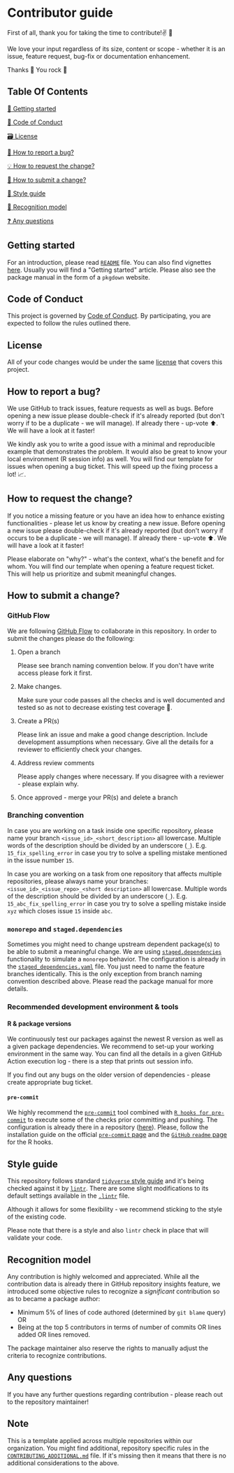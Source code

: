 # Contributor guide

First of all, thank you for taking the time to contribute!✌️ 🎉

We love your input regardless of its size, content or scope - whether it is an issue, feature request, bug-fix or documentation enhancement.

Thanks 🙏 You rock 🤘

## Table Of Contents

[👶 Getting started](#getting-started)

[📔 Code of Conduct](#code-of-conduct)

[🗃 License](#license)

[🐛 How to report a bug?](#how-to-report-a-bug)

[💡 How to request the change?](#how-to-request-the-change)

[🚩 How to submit a change?](#how-to-submit-a-change)

[👗 Style guide](#style-guide)

[🧐 Recognition model](#recognition-model)

[❓ Any questions](#any-questions)

## Getting started

For an introduction, please read [`README`](README.md) file. You can also find vignettes [here](vignettes/). Usually you will find a "Getting started" article. Please also see the package manual in the form of a `pkgdown` website.

## Code of Conduct

This project is governed by [Code of Conduct](CODE_OF_CONDUCT.md). By participating, you are expected to follow the rules outlined there.

## License

All of your code changes would be under the same [license](LICENSE) that covers this project.

## How to report a bug?

We use GitHub to track issues, feature requests as well as bugs. Before opening a new issue please double-check if it's already reported (but don't worry if  to be a duplicate - we will manage). If already there - up-vote ⬆️. We will have a look at it faster!

We kindly ask you to write a good issue with a minimal and reproducible example that demonstrates the problem. It would also be great to know your local environment (R session info) as well. You will find our template for issues when opening a bug ticket. This will speed up the fixing process a lot! 📈.

## How to request the change?

If you notice a missing feature or you have an idea how to enhance existing functionalities - please let us know by creating a new issue. Before opening a new issue please double-check if it's already reported (but don't worry if occurs to be a duplicate - we will manage). If already there - up-vote ⬆️. We will have a look at it faster!

Please elaborate on "why?" - what's the context, what's the benefit and for whom. You will find our template when opening a feature request ticket. This will help us prioritize and submit meaningful changes.

## How to submit a change?

### GitHub Flow

We are following [GitHub Flow](https://docs.github.com/en/get-started/quickstart/github-flow) to collaborate in this repository. In order to submit the changes please do the following:

1. Open a branch

    Please see branch naming convention below. If you don't have write access please fork it first.

1. Make changes.

     Make sure your code passes all the checks and is well documented and tested so as not to decrease existing test coverage 💪.

1. Create a PR(s)

    Please link an issue and make a good change description. Include development assumptions when necessary. Give all the details for a reviewer to efficiently check your changes.

1. Address review comments

    Please apply changes where necessary. If you disagree with a reviewer - please explain why.

1. Once approved - merge your PR(s) and delete a branch

### Branching convention

In case you are working on a task inside one specific repository, please name your branch `<issue_id>_<short_description>` all lowercase. Multiple words of the description should be divided by an underscore (`_`). E.g. `15_fix_spelling_error` in case you try to solve a spelling mistake mentioned in the issue number `15`.

In case you are working on a task from one repository that affects multiple repositories, please always
name your branches: `<issue_id>_<issue_repo>_<short description>` all lowercase. Multiple words of the description should be divided by an underscore (`_`). E.g. `15_abc_fix_spelling_error` in case you try to solve a spelling mistake inside `xyz` which closes issue `15` inside `abc`.

### `monorepo` and `staged.dependencies`

Sometimes you might need to change upstream dependent package(s) to be able to submit a meaningful change. We are using [`staged.dependencies`](https://github.com/openpharma/staged.dependencies) functionality to simulate a `monorepo` behavior. The configuration is already in the [`staged_dependencies.yaml`](staged_dependencies.yaml) file. You just need to name the feature branches identically. This is the only exception from branch naming convention described above. Please read the package manual for more details.

### Recommended development environment & tools

#### R & package versions

We continuously test our packages against the newest R version as well as a given package dependencies. We recommend to set-up your working environment in the same way. You can find all the details in a given GitHub Action execution log - there is a step that prints out session info.

If you find out any bugs on the older version of dependencies - please create appropriate bug ticket.

#### `pre-commit`

We highly recommend the [`pre-commit`](https://pre-commit.com/) tool combined with [`R hooks for pre-commit`](https://github.com/lorenzwalthert/precommit) to execute some of the checks prior committing and pushing. The configuration is already there in a repository ([here](.pre-commit-config.yaml)). Please, follow the installation guide on the official [`pre-commit` page](https://github.com/lorenzwalthert/precommit) and the [`GitHub` `readme` page](https://github.com/lorenzwalthert/precommit#installation) for the R hooks.

## Style guide

This repository follows standard [`tidyverse` style guide](https://style.tidyverse.org/) and it's being checked against it by [`lintr`](https://github.com/r-lib/lintr). There are some slight modifications to its default settings available in the [`.lintr`](.lintr) file.

Although it allows for some flexibility - we recommend sticking to the style of the existing code.

Please note that there is a style and also `lintr` check in place that will validate your code.

## Recognition model

Any contribution is highly welcomed and appreciated. While all the contribution data is already there in GitHub repository insights feature, we introduced some objective rules to recognize a _significant_ contribution so as to became a package author:

- Minimum 5% of lines of code authored (determined by `git blame` query) OR
- Being at the top 5 contributors in terms of number of commits OR lines added OR lines removed.

The package maintainer also reserve the rights to manually adjust the criteria to recognize contributions.

## Any questions

If you have any further questions regarding contribution - please reach out to the repository maintainer!

## Note

This is a template applied across multiple repositories within our organization. You might find additional, repository specific rules in the [`CONTRIBUTING_ADDITIONAL.md`](CONTRIBUTING_ADDITIONAL.md) file. If it's missing then it means that there is no additional considerations to the above.
